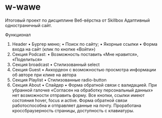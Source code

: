 # w-wawe
Итоговый проект по дисциплине Веб-вёрстка от Skillbox
Адаптивный одностраничный сайт. 

Функционал
1.	Header
  •	Бургер меню;
  •	Поиск по сайту;
  •	Якорные ссылки
  •	Форма входа на сайт (клик по кнопке «Войти»)
2.	Секция Podcast:
  •	Возможность поставить «Мне нравится», «Поделиться»
3.	Секция broadcast
  •	Стилизованный select
4.	Секция Guest
  •	Аккордеон с возможностью просмотра информации об авторе при клике на автора
5.	Секция Playlist
  •	Стилизованные radio-button
6.	Секция About
  •	Слайдер
  •	Форма обратной связи с валидацией. При убранной галочке «Согласен на обработку персональный данных» нет возможности отправить форму.
Все кнопки, ссылки имеют состояния hover, focus и active. Форма обратной связи работоспособна и отправляет данные на почту. Проработана кроссбраузерность страницы, доступность с клавиатуры.  

